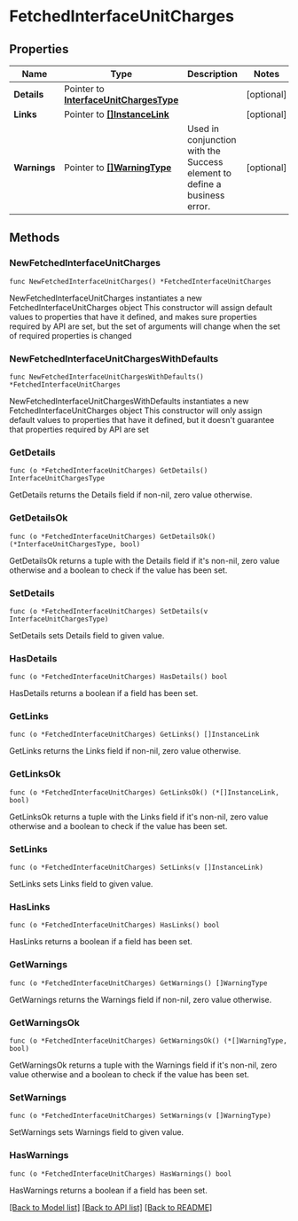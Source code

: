 # FetchedInterfaceUnitCharges

## Properties

Name | Type | Description | Notes
------------ | ------------- | ------------- | -------------
**Details** | Pointer to [**InterfaceUnitChargesType**](InterfaceUnitChargesType.md) |  | [optional] 
**Links** | Pointer to [**[]InstanceLink**](InstanceLink.md) |  | [optional] 
**Warnings** | Pointer to [**[]WarningType**](WarningType.md) | Used in conjunction with the Success element to define a business error. | [optional] 

## Methods

### NewFetchedInterfaceUnitCharges

`func NewFetchedInterfaceUnitCharges() *FetchedInterfaceUnitCharges`

NewFetchedInterfaceUnitCharges instantiates a new FetchedInterfaceUnitCharges object
This constructor will assign default values to properties that have it defined,
and makes sure properties required by API are set, but the set of arguments
will change when the set of required properties is changed

### NewFetchedInterfaceUnitChargesWithDefaults

`func NewFetchedInterfaceUnitChargesWithDefaults() *FetchedInterfaceUnitCharges`

NewFetchedInterfaceUnitChargesWithDefaults instantiates a new FetchedInterfaceUnitCharges object
This constructor will only assign default values to properties that have it defined,
but it doesn't guarantee that properties required by API are set

### GetDetails

`func (o *FetchedInterfaceUnitCharges) GetDetails() InterfaceUnitChargesType`

GetDetails returns the Details field if non-nil, zero value otherwise.

### GetDetailsOk

`func (o *FetchedInterfaceUnitCharges) GetDetailsOk() (*InterfaceUnitChargesType, bool)`

GetDetailsOk returns a tuple with the Details field if it's non-nil, zero value otherwise
and a boolean to check if the value has been set.

### SetDetails

`func (o *FetchedInterfaceUnitCharges) SetDetails(v InterfaceUnitChargesType)`

SetDetails sets Details field to given value.

### HasDetails

`func (o *FetchedInterfaceUnitCharges) HasDetails() bool`

HasDetails returns a boolean if a field has been set.

### GetLinks

`func (o *FetchedInterfaceUnitCharges) GetLinks() []InstanceLink`

GetLinks returns the Links field if non-nil, zero value otherwise.

### GetLinksOk

`func (o *FetchedInterfaceUnitCharges) GetLinksOk() (*[]InstanceLink, bool)`

GetLinksOk returns a tuple with the Links field if it's non-nil, zero value otherwise
and a boolean to check if the value has been set.

### SetLinks

`func (o *FetchedInterfaceUnitCharges) SetLinks(v []InstanceLink)`

SetLinks sets Links field to given value.

### HasLinks

`func (o *FetchedInterfaceUnitCharges) HasLinks() bool`

HasLinks returns a boolean if a field has been set.

### GetWarnings

`func (o *FetchedInterfaceUnitCharges) GetWarnings() []WarningType`

GetWarnings returns the Warnings field if non-nil, zero value otherwise.

### GetWarningsOk

`func (o *FetchedInterfaceUnitCharges) GetWarningsOk() (*[]WarningType, bool)`

GetWarningsOk returns a tuple with the Warnings field if it's non-nil, zero value otherwise
and a boolean to check if the value has been set.

### SetWarnings

`func (o *FetchedInterfaceUnitCharges) SetWarnings(v []WarningType)`

SetWarnings sets Warnings field to given value.

### HasWarnings

`func (o *FetchedInterfaceUnitCharges) HasWarnings() bool`

HasWarnings returns a boolean if a field has been set.


[[Back to Model list]](../README.md#documentation-for-models) [[Back to API list]](../README.md#documentation-for-api-endpoints) [[Back to README]](../README.md)



